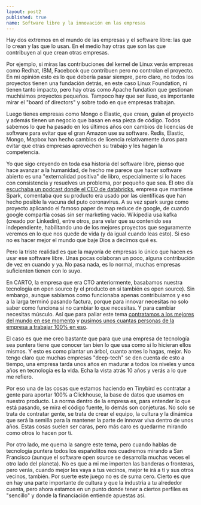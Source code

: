 ```yaml
---
layout: post2
published: true
name: Software libre y la innovación en las empresas
---
```


Hay dos extremos en el mundo de las empresas y el software libre: las que lo crean y las que lo usan. En el medio hay otras que son las que contribuyen al que crean otras empresas.

Por ejemplo, si miras las contribuciones del kernel de Linux verás empresas como Redhat, IBM, Facebook que contribuen pero no controlan el proyecto. En mi opinión esto es lo que debería pasar siempre, pero claro, no todos los proyectos tienen una fundación detrás, en este caso Linux Foundation, ni tienen tanto impacto, pero hay otras como Apache fundation que gestionan muchísimos proyectos pequeños. Tampoco hay que ser iluso, es importante mirar el "board of directors" y sobre todo en que empresas trabajan.

Luego tienes empresas como Mongo o Elastic, que crean, guían el proyecto y además tienen un negocio que basan en esa pieza de código. Todos sabemos lo que ha pasado en los últimos años con cambios de licencias de software para evitar que el gran Amazon use su software. Redis, Elastic, Mongo, Mapbox han hecho cambios de licencia relativamente duros para evitar que otras empresas aprovechen su trabajo y les hagan la competencia.

Yo que sigo creyendo en toda esa historia del software libre, pienso que hace avanzar a la humanidad, de hecho me parece que hacer software abierto es una "externalidad positiva" de libro, especialmente si lo haces con consistencia y resuelves un problema, por pequeño que sea. El otro día [escuchaba un podcast donde el CEO de databricks](https://thetwentyminutevc.com/ali-ghodsi/), empresa que mantiene Spark, comentaba que su producto era usado por las científicas que han hecho posible la vacuna del puto coronavirus. A su vez spark surge como proyecto aplicando el famoso paper de map reduce de google, de cuando google compartía cosas sin ser marketing vacío. Wikipedia usa kafka (creado por Linkedin), entre otros, para velar que su contenido sea independiente, habilitando uno de los mejores proyectos que seguramente veremos en lo que nos quede de vida (y da igual cuando leas esto). Si eso no es hacer mejor el mundo que baje Dios a decirnos qué es.

Pero la triste realidad es que la mayoría de empresas lo único que hacen es usar ese software libre. Unas pocas colaboran un poco, alguna contribución de vez en cuando y ya. No pasa nada, es lo normal, muchas empresas suficienten tienen con lo suyo.

En CARTO, la empresa que era CTO anteriormente, basabamos nuestra tecnología en open source (y el producto en si también es open source). Sin embargo, aunque sabíamos como funcionaba apenas contribuíamos y eso a la larga terminó pasando factura, porque para innovar necesitas no solo saber como funciona si no cambiar lo que necesitas. Y para cambiar necesitas músculo. Así que para paliar este tema [contratamos a los mejores del mundo en ese momento](http://blog.cleverelephant.ca/2015/02/the-new-gig.html) y [pusimos unos cuantas personas de la empresa a trabajar 100% en eso](https://javisantana.com/2017/12/13/technology-research-team.html). 

El caso es que me creo bastante que para que una empresa de tecnología sea puntera tiene que conocer tan bien lo que usa como si lo hicieran ellos mismos. Y esto es como plantar un árbol, cuanto antes lo hagas, mejor. No tengo claro que muchas empresas "deep-tech" se den cuenta de esto a tiempo, una empresa tarda unos años en madurar a todos los niveles y unos años en tecnología es la vida. Echa la vista atrás 10 años y verás a lo que me refiero.

Por eso una de las cosas que estamos haciendo en Tinybird es contratar a gente para aportar 100% a Clickhouse, la base de datos que usamos en nuestro producto. La norma dentro de la empresa es, para entender lo que está pasando, se mira el código fuente, lo demás son conjeturas. No solo se trata de contratar gente, se trata de crear el equipo, la cultura y la dinámica que será la semilla para la mantener la parte de innovar viva dentro de unos años. Estas cosas suelen ser caras, pero más caro es quedarme mirando como otros lo hacen por ti.

Por otro lado, me quema la sangre este tema, pero cuando hablas de tecnología puntera todos los españolitos nos cuadremos mirando a San Francisco (aunque el software open source se desarrolla muchas veces el otro lado del planeta). No es que a mi me importen las banderas o fronteras, pero verás, cuando mejor les vaya a tus vecinos, mejor te irá a tí y sus otros vecinos, también. Por suerte este juego no es de suma cero. Cierto es que en hay una parte importante de cultura y que la industria a tu alrededor cuenta, pero ahora estamos en un punto donde tener a ciertos perfiles es "sencillo" y donde la financiación entiende apuestas así.
